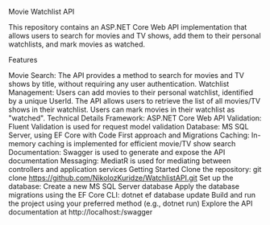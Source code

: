 Movie Watchlist API

This repository contains an ASP.NET Core Web API implementation that allows users to search for movies and TV shows, add them to their personal watchlists, and mark movies as watched.

Features

Movie Search: The API provides a method to search for movies and TV shows by title, without requiring any user authentication.
Watchlist Management:
Users can add movies to their personal watchlist, identified by a unique UserId.
The API allows users to retrieve the list of all movies/TV shows in their watchlist.
Users can mark movies in their watchlist as "watched".
Technical Details
Framework: ASP.NET Core Web API
Validation: Fluent Validation is used for request model validation
Database: MS SQL Server, using EF Core with Code First approach and Migrations
Caching: In-memory caching is implemented for efficient movie/TV show search
Documentation: Swagger is used to generate and expose the API documentation
Messaging: MediatR is used for mediating between controllers and application services
Getting Started
Clone the repository: git clone https://github.com/NikolozKuridze/WatchlistAPI.git
Set up the database:
Create a new MS SQL Server database
Apply the database migrations using the EF Core CLI: dotnet ef database update
Build and run the project using your preferred method (e.g., dotnet run)
Explore the API documentation at http://localhost:<port>/swagger
